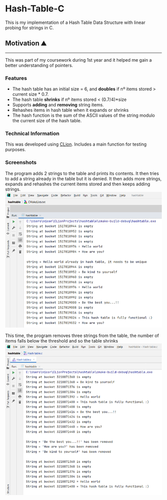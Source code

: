 # Hash-Table-C
This is my implementation of a Hash Table Data Structure with linear probing for strings in C.

## Motivation :mountain:
---
This was part of my coursework during 1st year and it helped me gain a better understanding of pointers.

### Features

- The hash table has an initial size = 6, and **doubles** if nº items stored > current size * 0.7. 
- The hash table **shrinks** if nº items stored < (0.7/4)*size
- Supports **adding** and **removing** string items.
- Rehashes items in hash table when it expands or shrinks
- The hash function is the sum of the ASCII values of the string modulo the current size of the hash table.

### Technical Information
This was developed using [CLion](https://www.jetbrains.com/clion/). Includes a main function for testing purposes.

### Screenshots
The program adds 2 strings to the table and prints its contents. It then tries to add a string already in the table but it is denied. It then adds more strings, expands and rehashes the current items stored and then keeps adding strings.
![](/screenshots/screenshot1.png)

This time, the program removes three strings from the table, the number of items falls below the threshold and so the table shrinks
![](/screenshots/screenshot2.png)
